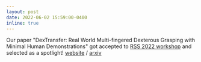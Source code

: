 ```yaml
---
layout: post
date: 2022-06-02 15:59:00-0400
inline: true
---
```


Our paper "DexTransfer: Real World Multi-fingered Dexterous Grasping with Minimal Human Demonstrations" got accepted to [RSS 2022 workshop](https://sites.google.com/nvidia.com/rss2022overlookedinil/papers) and selected as a spotlight! [website](https://sites.google.com/view/dextransfer/home) / [arxiv]()